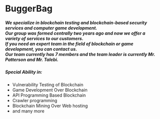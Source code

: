 # BuggerBag
##### We specialize in blockchain testing and blockchain-based security services and computer game development. <br> Our group was formed centrally two years ago and now we offer a variety of services to our customers. <br> If you need an expert team in the field of blockchain or game development, you can contact us. <br> Our team currently has 7 members and the team leader is currently Mr. Patterson and Mr. Talebi.
##### Special Ability in:
+ Vulnerability Testing of Blockchain
+ Game Development Over Blockchain
+ API Programming Based Blockchain
+ Crawler programming
+ Blockchain Mining Over Web hosting
+ and many more



